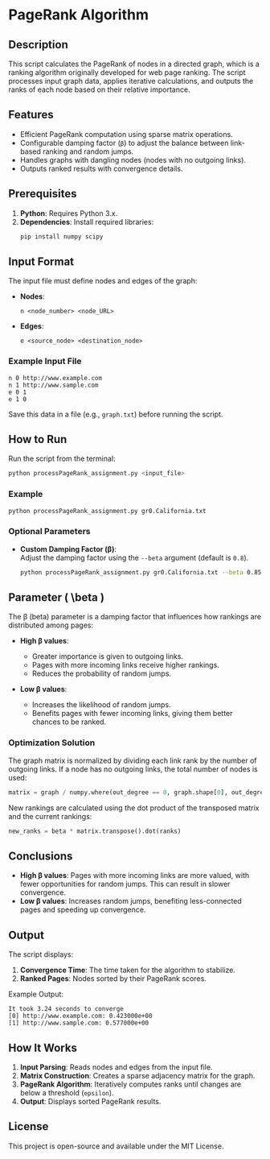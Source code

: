 # PageRank Algorithm  

## Description  

This script calculates the PageRank of nodes in a directed graph, which is a ranking algorithm originally developed for web page ranking. The script processes input graph data, applies iterative calculations, and outputs the ranks of each node based on their relative importance.  

## Features  

- Efficient PageRank computation using sparse matrix operations.  
- Configurable damping factor (`β`) to adjust the balance between link-based ranking and random jumps.  
- Handles graphs with dangling nodes (nodes with no outgoing links).  
- Outputs ranked results with convergence details.  

## Prerequisites  

1. **Python**: Requires Python 3.x.  
2. **Dependencies**: Install required libraries:  
   ```bash  
   pip install numpy scipy  
   ```  

## Input Format  

The input file must define nodes and edges of the graph:  

- **Nodes**:  
   ```
   n <node_number> <node_URL>
   ```  

- **Edges**:  
   ```
   e <source_node> <destination_node>
   ```  

### Example Input File  
```
n 0 http://www.example.com  
n 1 http://www.sample.com  
e 0 1  
e 1 0  
```  

Save this data in a file (e.g., `graph.txt`) before running the script.  

## How to Run  

Run the script from the terminal:  

```bash  
python processPageRank_assignment.py <input_file>  
```  

### Example  
```bash  
python processPageRank_assignment.py gr0.California.txt  
```  

### Optional Parameters  

- **Custom Damping Factor (β)**:  
   Adjust the damping factor using the `--beta` argument (default is `0.8`).  
   ```bash  
   python processPageRank_assignment.py gr0.California.txt --beta 0.85  
   ```  

## Parameter \( \beta \)  

The β (beta) parameter is a damping factor that influences how rankings are distributed among pages:  

- **High β values**:  
  - Greater importance is given to outgoing links.  
  - Pages with more incoming links receive higher rankings.  
  - Reduces the probability of random jumps.  

- **Low β values**:  
  - Increases the likelihood of random jumps.  
  - Benefits pages with fewer incoming links, giving them better chances to be ranked.  

### Optimization Solution  

The graph matrix is normalized by dividing each link rank by the number of outgoing links. If a node has no outgoing links, the total number of nodes is used:  
```python  
matrix = graph / numpy.where(out_degree == 0, graph.shape[0], out_degree)
```  

New rankings are calculated using the dot product of the transposed matrix and the current rankings:  
```python  
new_ranks = beta * matrix.transpose().dot(ranks)
```  

## Conclusions  

- **High β values**: Pages with more incoming links are more valued, with fewer opportunities for random jumps. This can result in slower convergence.  
- **Low β values**: Increases random jumps, benefiting less-connected pages and speeding up convergence.  

## Output  

The script displays:  
1. **Convergence Time**: The time taken for the algorithm to stabilize.  
2. **Ranked Pages**: Nodes sorted by their PageRank scores.  

Example Output:  
```
It took 3.24 seconds to converge  
[0] http://www.example.com: 0.423000e+00  
[1] http://www.sample.com: 0.577000e+00  
```  

## How It Works  

1. **Input Parsing**: Reads nodes and edges from the input file.  
2. **Matrix Construction**: Creates a sparse adjacency matrix for the graph.  
3. **PageRank Algorithm**: Iteratively computes ranks until changes are below a threshold (`epsilon`).  
4. **Output**: Displays sorted PageRank results.  

## License  

This project is open-source and available under the MIT License.